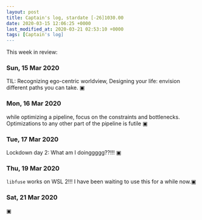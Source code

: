 ```yaml
---
layout: post
title: Captain's log, stardate [-26]1030.00
date: 2020-03-15 12:06:25 +0000
last_modified_at: 2020-03-21 02:53:10 +0000
tags: [Captain's log]
---
```


This week in review:

<!-- more -->

### Sun, 15 Mar 2020
TIL: Recognizing ego-centric worldview, Designing your life: envision different
paths you can take.
▣

### Mon, 16 Mar 2020
while optimizing a pipeline, focus on the constraints and bottlenecks. Optimizations
to any other part of the pipeline is futile
▣

### Tue, 17 Mar 2020
Lockdown day 2: What am I doinggggg??!!!
▣

### Thu, 19 Mar 2020
`libfuse` works on WSL 2!!! I have been waiting to use this for a while now.▣

### Sat, 21 Mar 2020
▣
